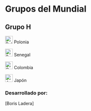 # Grupos del Mundial

## Grupo H

<img alt ="Polonia" src="http://flags.fmcdn.net/data/flags/w580/pl.png" width="25" height="25"> Polonia

<img alt ="Senegal" src="http://flags.fmcdn.net/data/flags/w580/sn.png" width="25" height="25"> Senegal

<img alt ="Colombia" src="http://flags.fmcdn.net/data/flags/w580/co.png" width="25" height="25"> Colombia

<img alt ="Japón" src="http://flags.fmcdn.net/data/flags/w580/jp.png" width="25" height="25"> Japón

### Desarrollado por:

[Boris Ladera]
